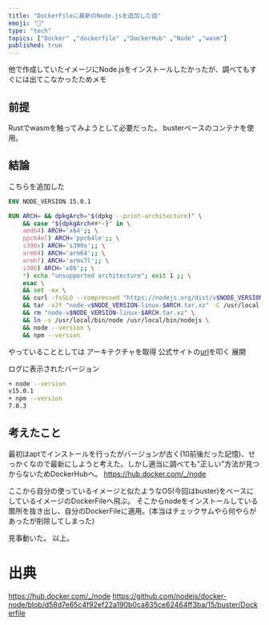 ```yaml
---
title: "DockerFileに最新のNode.jsを追加した話"
emoji: "📘"
type: "tech" 
topics: ["Docker" ,"dockerfile" ,"DockerHub" ,"Node" ,"wasm"]
published: true
---
```


他で作成していたイメージにNode.jsをインストールしたかったが、調べてもすぐには出てこなかったためメモ

## 前提

Rustでwasmを触ってみようとして必要だった。
busterベースのコンテナを使用。

## 結論

こちらを追加した

```dockerfile
ENV NODE_VERSION 15.0.1

RUN ARCH= && dpkgArch="$(dpkg --print-architecture)" \
    && case "${dpkgArch##*-}" in \
    amd64) ARCH='x64';; \
    ppc64el) ARCH='ppc64le';; \
    s390x) ARCH='s390x';; \
    arm64) ARCH='arm64';; \
    armhf) ARCH='armv7l';; \
    i386) ARCH='x86';; \
    *) echo "unsupported architecture"; exit 1 ;; \
    esac \
    && set -ex \
    && curl -fsSLO --compressed "https://nodejs.org/dist/v$NODE_VERSION/node-v$NODE_VERSION-linux-$ARCH.tar.xz" \
    && tar -xJf "node-v$NODE_VERSION-linux-$ARCH.tar.xz" -C /usr/local --strip-components=1 --no-same-owner \
    && rm "node-v$NODE_VERSION-linux-$ARCH.tar.xz" \
    && ln -s /usr/local/bin/node /usr/local/bin/nodejs \
    && node --version \
    && npm --version

```

やっていることとしては
アーキテクチャを取得
公式サイトの[url](https://nodejs.org/ja/download/ "node.sj公式のダウンロード")を叩く
展開

ログに表示されたバージョン

```bash
+ node --version
v15.0.1
+ npm --version
7.0.3
```

## 考えたこと

最初はaptでインストールを行ったがバージョンが古く(10前後だった記憶)、せっかくなので最新にしようと考えた。しかし適当に調べても"正しい"方法が見つからないためDockerHubへ。
https://hub.docker.com/_/node

ここから自分の使っているイメージと似たようなOS(今回はbuster)をベースにしているイメージのDockerFileへ飛ぶ。
そこからnodeをインストールしている箇所を抜き出し、自分のDockerFileに適用。(本当はチェックサムやら何やらがあったが削除してしまった)

見事動いた。
以上。

# 出典

https://hub.docker.com/_/node
https://github.com/nodejs/docker-node/blob/d58d7e65c4f92ef22a190b0ca835ce62464ff3ba/15/buster/Dockerfile
